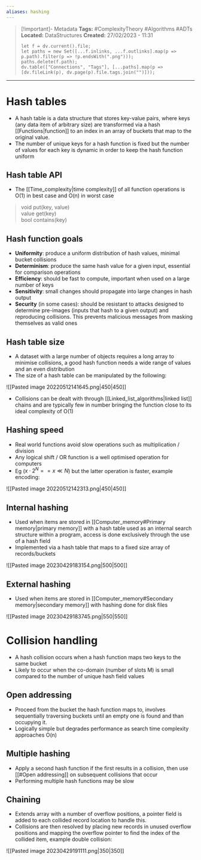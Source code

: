 ```yaml
---
aliases: hashing
---
```


> [!important]- Metadata
> **Tags:** #ComplexityTheory #Algorithms #ADTs
> **Located:** DataStructures
> **Created:** 27/02/2023 - 11:31
> ```dataviewjs
> let f = dv.current().file;
> let paths = new Set([...f.inlinks, ...f.outlinks].map(p => p.path).filter(p => !p.endsWith(".png")));
> paths.delete(f.path);
> dv.table(["Connections", "Tags"], [...paths].map(p => [dv.fileLink(p), dv.page(p).file.tags.join("")]));
> ```

___
# Hash tables
- A hash table is a data structure that stores key-value pairs, where keys (any data item of arbitrary size) are transformed via a hash [[Functions|function]] to an index in an array of buckets that map to the original value. 
- The number of unique keys for a hash function is fixed but the number of values for each key is dynamic in order to keep the hash function uniform 
## Hash table API
- The  [[Time_complexity|time complexity]] of all function operations is O(1) in best case and O(n) in worst case

> void put(key, value)  
> value get(key)  
> bool contains(key)

## Hash function goals
- **Uniformity**:  produce a uniform distribution of hash values, minimal bucket collisions
- **Determinism**: produce the same hash value for a given input, essential for comparison operations
- **Efficiency**: should be fast to compute, important when used on a large number of keys
- **Sensitivity**: small changes should propagate into large changes in hash output 
- **Security** (in some cases): should be resistant to attacks designed to determine pre-images (inputs that hash to a given output) and reproducing collisions. This prevents malicious messages from masking themselves as valid ones 
## Hash table size
- A dataset with a large number of objects requires a long array to minimise collisions, a good hash function needs a wide range of values and an even distribution
- The size of a hash table can be manipulated by the following:

![[Pasted image 20220512141645.png|450|450]]
- Collisions can be dealt with through [[Linked_list_algorithms|linked list]] chains and are typically few in number bringing the function close to its ideal complexity of O(1)

## Hashing speed
- Real world functions avoid slow operations such as multiplication / division
- Any logical shift / OR function is a well optimised operation for computers 
- Eg ($x\cdot2^{N}==x\ll N$) but the latter operation is faster, example encoding:

![[Pasted image 20220512142313.png|450|450]]

## Internal hashing
- Used when items are stored in [[Computer_memory#Primary memory|primary memory]] with a hash table  used as an internal search structure within a program, access is done exclusively through the use of a hash field 
- Implemented via a hash table that maps to a fixed size array of records/buckets 

![[Pasted image 20230429183154.png|500|500]]



## External hashing
- Used when items are stored in [[Computer_memory#Secondary memory|secondary memory]] with hashing done for disk files 

![[Pasted image 20230429183745.png|550|550]]



# Collision handling
- A hash collision occurs when a hash function maps two keys to the same bucket 
- Likely to occur when the co-domain (number of slots M) is small compared to the number of unique hash field values 

## Open addressing
- Proceed from the bucket the hash function maps to, involves sequentially traversing buckets until an empty one is  found and than occupying it.
- Logically simple but degrades performance as search time complexity approaches O(n)
## Multiple hashing
- Apply a second hash function if the first results in a collision, then use [[#Open addressing]] on subsequent collisions that occur
- Performing multiple hash functions may be slow 

## Chaining
- Extends array with a number of overflow positions, a pointer field is added to each collided record location to handle this.
- Collisions are then resolved by placing new records in unused overflow positions and mapping the overflow pointer to find the index of the collided item, example double collision:

![[Pasted image 20230429191111.png|350|350]]